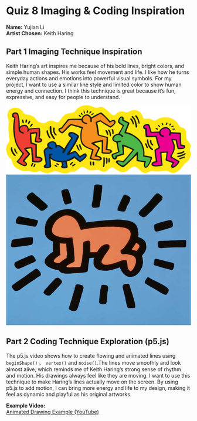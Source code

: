 # Quiz 8 Imaging & Coding Inspiration
**Name:** Yujian Li  
**Artist Chosen:** Keith Haring

## Part 1 Imaging Technique Inspiration
Keith Haring’s art inspires me because of his bold lines, bright colors, and simple human shapes. His works feel movement and life. I like how he turns everyday actions and emotions into powerful visual symbols. For my project, I want to use a similar line style and limited color to show human energy and connection. I think this technique is great because it’s fun, expressive, and easy for people to understand.

![Keith Haring artwork example 1](images/haring1.png)  
![Keith Haring artwork example 2](images/haring2.png)

## Part 2 Coding Technique Exploration (p5.js)
The p5.js video shows how to create flowing and animated lines using `beginShape()` 、 `vertex()` and `noise()`.The lines move smoothly and look almost alive, which reminds me of Keith Haring’s strong sense of rhythm and motion. His drawings always feel like they are moving. I want to use this technique to make Haring’s lines actually move on the screen. By using p5.js to add motion, I can bring more energy and life to my design, making it feel as dynamic and playful as his original artworks.

**Example Video:**  
[Animated Drawing Example (YouTube)](https://www.youtube.com/watch?v=m_1lBVxIdM4)
